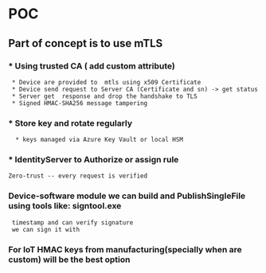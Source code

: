 # POC

## Part of concept is to use mTLS 
 ### * Using trusted CA ( add custom attribute)
     * Device are provided to  mtls using x509 Certificate
     * Device send request to Server CA (Certificate and sn) -> get status 
     * Server get  response and drop the handshake to TLS
     * Signed HMAC-SHA256 message tampering
 ### * Store key and rotate regularly
      * keys managed via Azure Key Vault or local HSM
 ### * IdentityServer to Authorize or assign rule 
    Zero-trust -- every request is verified

 ### Device-software module we can build and PublishSingleFile using tools like: signtool.exe
     timestamp and can verify signature 
     we can sign it with 
 ### For IoT HMAC keys from manufacturing(specially when are custom) will be the best option